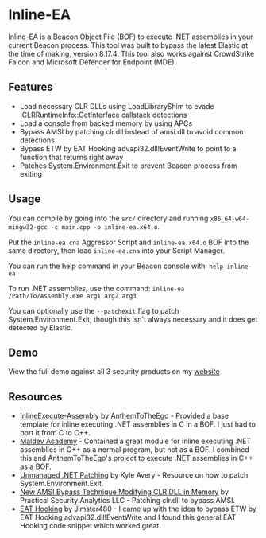# Inline-EA
Inline-EA is a Beacon Object File (BOF) to execute .NET assemblies in your current Beacon process.
This tool was built to bypass the latest Elastic at the time of making, version 8.17.4. This tool also works against CrowdStrike Falcon and Microsoft Defender for Endpoint (MDE).

## Features

- Load necessary CLR DLLs using LoadLibraryShim to evade ICLRRuntimeInfo::GetInterface callstack detections
- Load a console from backed memory by using APCs
- Bypass AMSI by patching clr.dll instead of amsi.dll to avoid common detections
- Bypass ETW by EAT Hooking advapi32.dll!EventWrite to point to a function that returns right away
- Patches System.Environment.Exit to prevent Beacon process from exiting

## Usage

You can compile by going into the `src/` directory and running `x86_64-w64-mingw32-gcc -c main.cpp -o inline-ea.x64.o`.

Put the `inline-ea.cna` Aggressor Script and `inline-ea.x64.o` BOF into the same directory, then load `inline-ea.cna` into your Script Manager.

You can run the help command in your Beacon console with: `help inline-ea`

To run .NET assemblies, use the command: `inline-ea /Path/To/Assembly.exe arg1 arg2 arg3`

You can optionally use the `--patchexit` flag to patch System.Environment.Exit, though this isn't always necessary and it does get detected by Elastic.

## Demo
View the full demo against all 3 security products on my [website](https://ericesquivel.github.io/posts/inline-ea)

## Resources

* [InlineExecute-Assembly](https://github.com/anthemtotheego/InlineExecute-Assembly) by AnthemToTheEgo - Provided a base template for inline executing .NET assemblies in C in a BOF. I just had to port it from C to C++.
* [Maldev Academy](https://maldevacademy.com) - Contained a great module for inline executing .NET assemblies in C++ as a normal program, but not as a BOF. I combined this and AnthemToTheEgo's project to execute .NET assemblies in C++ as a BOF.
* [Unmanaged .NET Patching](https://kyleavery.com/posts/unmanaged-dotnet-patching) by Kyle Avery - Resource on how to patch System.Environment.Exit.
* [New AMSI Bypass Technique Modifying CLR.DLL in Memory](https://practicalsecurityanalytics.com/new-amsi-bypss-technique-modifying-clr-dll-in-memory) by Practical Security Analytics LLC - Patching clr.dll to bypass AMSI.
* [EAT Hooking](https://www.unknowncheats.me/forum/c-and-c/50426-eat-hooking-dlls.html) by Jimster480 - I came up with the idea to bypass ETW by EAT Hooking advapi32.dll!EventWrite and I found this general EAT Hooking code snippet which worked great.
